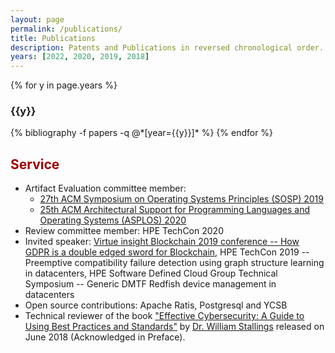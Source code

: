 ```yaml
---
layout: page
permalink: /publications/
title: Publications
description: Patents and Publications in reversed chronological order.
years: [2022, 2020, 2019, 2018]
---
```


{% for y in page.years %}
  <h3 class="year">{{y}}</h3>
  {% bibliography -f papers -q @*[year={{y}}]* %}
{% endfor %}

<h2 style="color:#9b0000;">Service</h2>
<ul>
          <li>Artifact Evaluation committee member: <ul> 
            <li> <a href="https://sysartifacts.github.io/organizers.html"><u>27th ACM Symposium on Operating Systems Principles (SOSP) 2019</u></a></li>
            <li><a href="https://asplos-conference.org/calls/#artifacts"><u>25th ACM Architectural Support for Programming Languages and Operating Systems (ASPLOS) 2020</u></a></li>
        </ul> </li>
        <li>Review committee member: HPE TechCon 2020</li>
        <li>Invited speaker: <a href="https://www.virtueinsight.com/technology/Blockchain-2019/"> Virtue insight Blockchain 2019 conference -- How GDPR is a double edged sword for Blockchain</a>, HPE TechCon 2019 -- Preemptive compatibility failure detection using graph structure learning in datacenters, HPE Software Defined Cloud Group Technical Symposium -- Generic DMTF Redfish device management in datacenters</li>
        <li>Open source contributions: Apache Ratis, Postgresql and YCSB</li>
        <li>Technical reviewer of the book <a href="http://www.informit.com/store/effective-cybersecurity-a-guide-to-using-best-practices-9780134772806">"Effective Cybersecurity: A Guide to Using Best Practices and Standards"</a> by <a href="http://williamstallings.com/">Dr. William Stallings</a> released on June 2018 (Acknowledged in Preface).</li>
</ul>